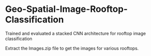 # Geo-Spatial-Image-Rooftop-Classification
Trained and evaluated a stacked CNN architecture for rooftop image classification

Extract the Images.zip file to get the images for various rooftops. 
